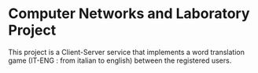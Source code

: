 # Computer Networks and Laboratory Project

This project is a Client-Server service that implements a word translation game (IT-ENG : from italian to english) between the registered users.
